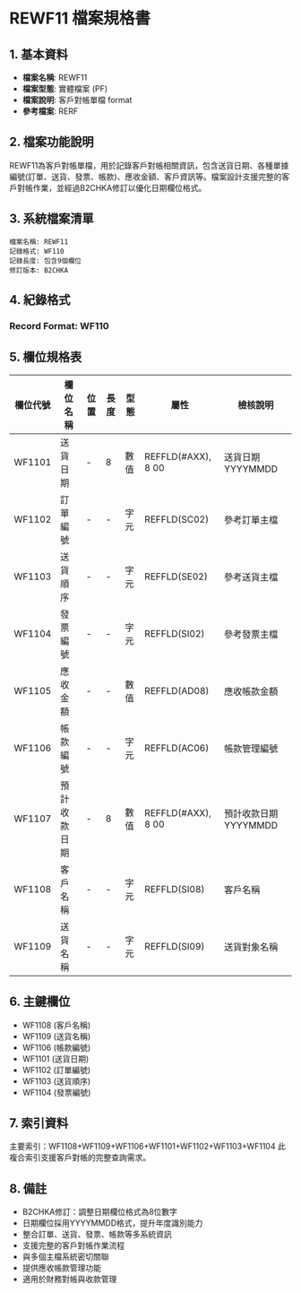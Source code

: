 # REWF11 檔案規格書

## 1. 基本資料
- **檔案名稱**: REWF11
- **檔案型態**: 實體檔案 (PF)
- **檔案說明**: 客戶對帳單檔 format
- **參考檔案**: RERF

## 2. 檔案功能說明
REWF11為客戶對帳單檔，用於記錄客戶對帳相關資訊，包含送貨日期、各種單據編號(訂單、送貨、發票、帳款)、應收金額、客戶資訊等。檔案設計支援完整的客戶對帳作業，並經過B2CHKA修訂以優化日期欄位格式。

## 3. 系統檔案清單
```
檔案名稱: REWF11
記錄格式: WF110
記錄長度: 包含9個欄位
修訂版本: B2CHKA
```

## 4. 紀錄格式
### Record Format: WF110

## 5. 欄位規格表

| 欄位代號 | 欄位名稱 | 位置 | 長度 | 型態 | 屬性 | 檢核說明 |
|---------|----------|------|------|------|------|----------|
| WF1101 | 送貨日期 | - | 8 | 數值 | REFFLD(#AXX), 8 00 | 送貨日期YYYYMMDD |
| WF1102 | 訂單編號 | - | - | 字元 | REFFLD(SC02) | 參考訂單主檔 |
| WF1103 | 送貨順序 | - | - | 字元 | REFFLD(SE02) | 參考送貨主檔 |
| WF1104 | 發票編號 | - | - | 字元 | REFFLD(SI02) | 參考發票主檔 |
| WF1105 | 應收金額 | - | - | 數值 | REFFLD(AD08) | 應收帳款金額 |
| WF1106 | 帳款編號 | - | - | 字元 | REFFLD(AC06) | 帳款管理編號 |
| WF1107 | 預計收款日期 | - | 8 | 數值 | REFFLD(#AXX), 8 00 | 預計收款日期YYYYMMDD |
| WF1108 | 客戶名稱 | - | - | 字元 | REFFLD(SI08) | 客戶名稱 |
| WF1109 | 送貨名稱 | - | - | 字元 | REFFLD(SI09) | 送貨對象名稱 |

## 6. 主鍵欄位
- WF1108 (客戶名稱)
- WF1109 (送貨名稱)
- WF1106 (帳款編號)
- WF1101 (送貨日期)
- WF1102 (訂單編號)
- WF1103 (送貨順序)
- WF1104 (發票編號)

## 7. 索引資料
主要索引：WF1108+WF1109+WF1106+WF1101+WF1102+WF1103+WF1104
此複合索引支援客戶對帳的完整查詢需求。

## 8. 備註
- B2CHKA修訂：調整日期欄位格式為8位數字
- 日期欄位採用YYYYMMDD格式，提升年度識別能力
- 整合訂單、送貨、發票、帳款等多系統資訊
- 支援完整的客戶對帳作業流程
- 與多個主檔系統密切關聯
- 提供應收帳款管理功能
- 適用於財務對帳與收款管理 